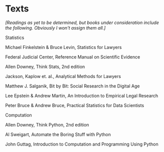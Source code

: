 # Texts

*[Readings as yet to be determined, but books under consideration include the following. Obviously I won't assign them all.]*

Statistics

Michael Finkelstein & Bruce Levin, Statistics for Lawyers

Federal Judicial Center, Reference Manual on Scientific Evidence

Allen Downey, Think Stats, 2nd edition

Jackson, Kaplow et. al., Analytical Methods for Lawyers

Matthew J. Salganik, Bit by Bit: Social Research in the Digital Age

Lee Epstein & Andrew Martin, An Introduction to Empirical Legal Research

Peter Bruce & Andrew Bruce, Practical Statistics for Data Scientists


Computation

Allen Downey, Think Python, 2nd edition

Al Sweigart, Automate the Boring Stuff with Python

John Guttag, Introduction to Computation and Programming Using Python
